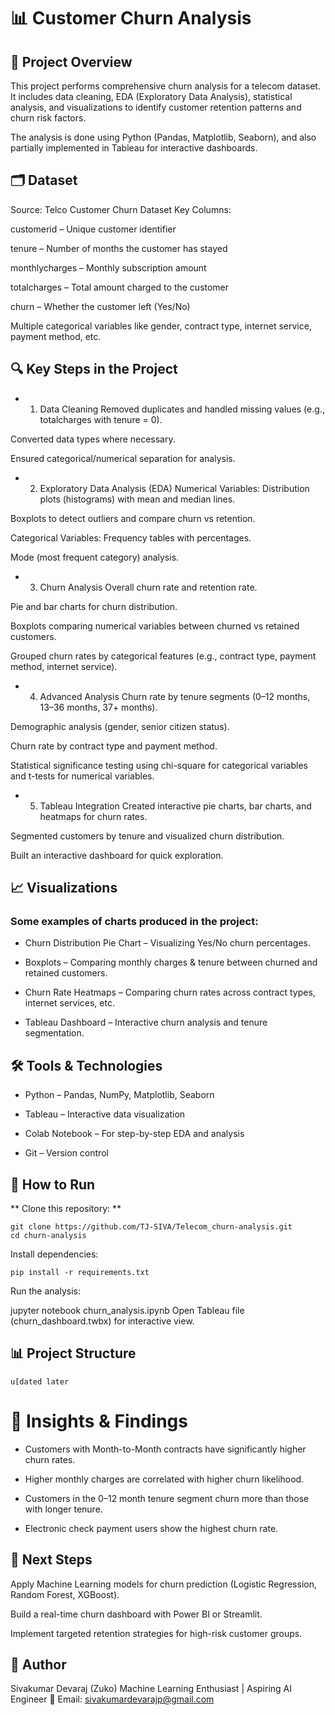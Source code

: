 # 📊 Customer Churn Analysis
## 📌 Project Overview
This project performs comprehensive churn analysis for a telecom dataset.
It includes data cleaning, EDA (Exploratory Data Analysis), statistical analysis, and visualizations to identify customer retention patterns and churn risk factors.

The analysis is done using Python (Pandas, Matplotlib, Seaborn), and also partially implemented in Tableau for interactive dashboards.

## 🗂 Dataset
Source: Telco Customer Churn Dataset
Key Columns:

customerid – Unique customer identifier

tenure – Number of months the customer has stayed

monthlycharges – Monthly subscription amount

totalcharges – Total amount charged to the customer

churn – Whether the customer left (Yes/No)

Multiple categorical variables like gender, contract type, internet service, payment method, etc.

## 🔍 Key Steps in the Project
- 1. Data Cleaning
Removed duplicates and handled missing values (e.g., totalcharges with tenure = 0).

Converted data types where necessary.

Ensured categorical/numerical separation for analysis.

- 2. Exploratory Data Analysis (EDA)
Numerical Variables:
Distribution plots (histograms) with mean and median lines.

Boxplots to detect outliers and compare churn vs retention.

Categorical Variables:
Frequency tables with percentages.

Mode (most frequent category) analysis.

- 3. Churn Analysis
Overall churn rate and retention rate.

Pie and bar charts for churn distribution.

Boxplots comparing numerical variables between churned vs retained customers.

Grouped churn rates by categorical features (e.g., contract type, payment method, internet service).

- 4. Advanced Analysis
Churn rate by tenure segments (0–12 months, 13–36 months, 37+ months).

Demographic analysis (gender, senior citizen status).

Churn rate by contract type and payment method.

Statistical significance testing using chi-square for categorical variables and t-tests for numerical variables.

- 5. Tableau Integration
Created interactive pie charts, bar charts, and heatmaps for churn rates.

Segmented customers by tenure and visualized churn distribution.

Built an interactive dashboard for quick exploration.

## 📈 Visualizations
### Some examples of charts produced in the project:

- Churn Distribution Pie Chart – Visualizing Yes/No churn percentages.

- Boxplots – Comparing monthly charges & tenure between churned and retained customers.

- Churn Rate Heatmaps – Comparing churn rates across contract types, internet services, etc.

- Tableau Dashboard – Interactive churn analysis and tenure segmentation.

## 🛠 Tools & Technologies
- Python – Pandas, NumPy, Matplotlib, Seaborn

- Tableau – Interactive data visualization

- Colab Notebook – For step-by-step EDA and analysis

- Git – Version control

## 🚀 How to Run
** Clone this repository: **

```
git clone https://github.com/TJ-SIVA/Telecom_churn-analysis.git
cd churn-analysis
```
Install dependencies:
```
pip install -r requirements.txt

```
Run the analysis:

jupyter notebook churn_analysis.ipynb
Open Tableau file (churn_dashboard.twbx) for interactive view.

## 📊 Project Structure

```
u[dated later
```
# 📌 Insights & Findings
- Customers with Month-to-Month contracts have significantly higher churn rates.

- Higher monthly charges are correlated with higher churn likelihood.

- Customers in the 0–12 month tenure segment churn more than those with longer tenure.

- Electronic check payment users show the highest churn rate.

## 📢 Next Steps
Apply Machine Learning models for churn prediction (Logistic Regression, Random Forest, XGBoost).

Build a real-time churn dashboard with Power BI or Streamlit.

Implement targeted retention strategies for high-risk customer groups.

## 👤 Author
Sivakumar Devaraj (Zuko)
Machine Learning Enthusiast | Aspiring AI Engineer
📧 Email: sivakumardevarajp@gmail.com
